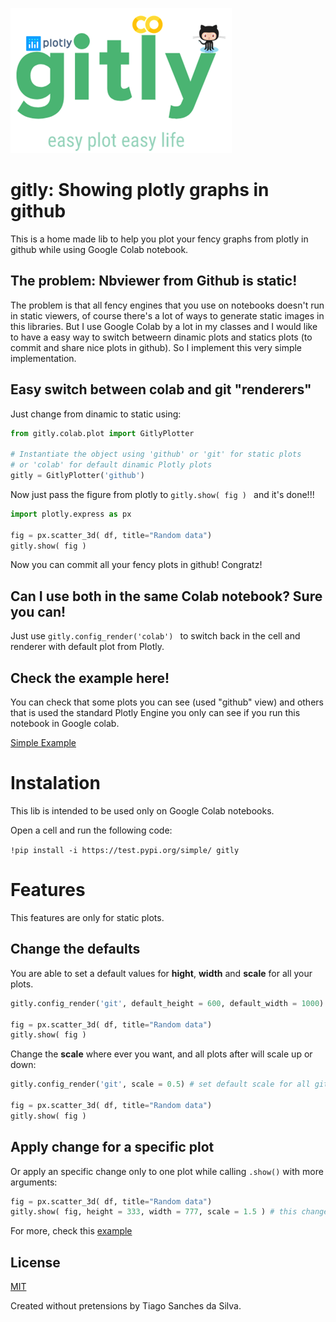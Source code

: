 ![Image of gitly](https://raw.githubusercontent.com/Tiagoeem/gitly/master/doc/ico.PNG)
   
# gitly: Showing plotly graphs in github

This is a home made lib to help you plot your fency graphs from plotly in github while using Google Colab notebook.

## The problem: Nbviewer from Github is static!

The problem is that all fency engines that you use on notebooks doesn't run in static viewers, of course there's a lot of ways to generate static images in this libraries. But I use Google Colab by a lot in my classes and I would like to have a easy way to switch betweern dinamic plots and statics plots (to commit and share nice plots in github). So I implement this very simple implementation.

## Easy switch between colab and git "renderers"

Just change from dinamic to static using:

```python
from gitly.colab.plot import GitlyPlotter

# Instantiate the object using 'github' or 'git' for static plots
# or 'colab' for default dinamic Plotly plots
gitly = GitlyPlotter('github')
```

Now just pass the figure from plotly to ```gitly.show( fig ) ``` and it's done!!!

```python
import plotly.express as px

fig = px.scatter_3d( df, title="Random data")
gitly.show( fig )
```
Now you can commit all your fency plots in github! Congratz!

## Can I use both in the same Colab notebook? Sure you can!

Just use ```gitly.config_render('colab') ``` to switch back in the cell and renderer with default plot from Plotly.

## Check the example here!

You can check that some plots you can see (used "github" view) and others that is used the standard Plotly Engine you only can see if you run this notebook in Google colab.

[Simple Example](https://github.com/Tiagoeem/gitly/blob/master/examples/Using_Gitly_Example.ipynb)

# Instalation

This lib is intended to be used only on Google Colab notebooks.

Open a cell and run the following code:

```!pip install -i https://test.pypi.org/simple/ gitly ```

# Features

This features are only for static plots.
## Change the defaults
You are able to set a default values for **hight**, **width** and **scale** for all your plots.

```python
gitly.config_render('git', default_height = 600, default_width = 1000) # set default values for all gitly.show()

fig = px.scatter_3d( df, title="Random data")
gitly.show( fig )
```

Change the **scale** where ever you want, and all plots after will scale up or down:

```python
gitly.config_render('git', scale = 0.5) # set default scale for all gitly.show()

fig = px.scatter_3d( df, title="Random data")
gitly.show( fig )
```
## Apply change for a specific plot
Or apply an specific change only to one plot while calling ```.show()``` with more arguments:

```python
fig = px.scatter_3d( df, title="Random data")
gitly.show( fig, height = 333, width = 777, scale = 1.5 ) # this change will be applied only for this plot
```
For more, check this [example](https://github.com/Tiagoeem/gitly/blob/master/examples/Using_Gitly_Example.ipynb)

## License
[MIT](https://choosealicense.com/licenses/mit/)

Created without pretensions by Tiago Sanches da Silva.
